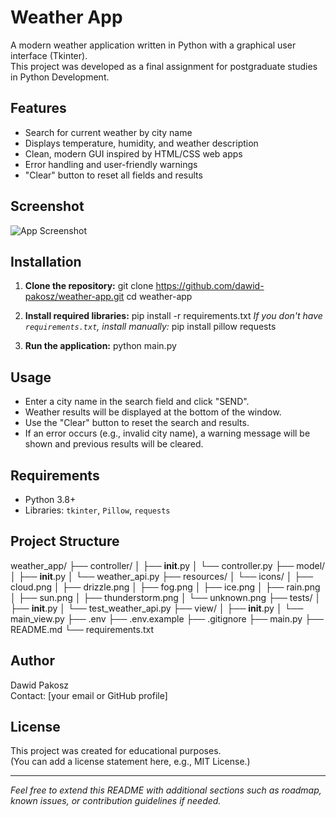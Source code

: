 # Weather App

A modern weather application written in Python with a graphical user interface (Tkinter).  
This project was developed as a final assignment for postgraduate studies in Python Development.

## Features

- Search for current weather by city name
- Displays temperature, humidity, and weather description
- Clean, modern GUI inspired by HTML/CSS web apps
- Error handling and user-friendly warnings
- "Clear" button to reset all fields and results

## Screenshot

<!-- Replace the path below with the actual screenshot path if available -->
![App Screenshot](resources/screenshots/app_screenshot.png)

## Installation

1. **Clone the repository:**
git clone https://github.com/dawid-pakosz/weather-app.git
cd weather-app


2. **Install required libraries:**
pip install -r requirements.txt
*If you don't have `requirements.txt`, install manually:*
pip install pillow requests


3. **Run the application:**
python main.py

## Usage

- Enter a city name in the search field and click "SEND".
- Weather results will be displayed at the bottom of the window.
- Use the "Clear" button to reset the search and results.
- If an error occurs (e.g., invalid city name), a warning message will be shown and previous results will be cleared.

## Requirements

- Python 3.8+
- Libraries: `tkinter`, `Pillow`, `requests`

## Project Structure

weather_app/
├── controller/
│   ├── __init__.py
│   └── controller.py
├── model/
│   ├── __init__.py
│   └── weather_api.py
├── resources/
│   └── icons/
│       ├── cloud.png
│       ├── drizzle.png
│       ├── fog.png
│       ├── ice.png
│       ├── rain.png
│       ├── sun.png
│       ├── thunderstorm.png
│       └── unknown.png
├── tests/
│   ├── __init__.py
│   └── test_weather_api.py
├── view/
│   ├── __init__.py
│   └── main_view.py
├── .env
├── .env.example
├── .gitignore
├── main.py
├── README.md
└── requirements.txt



## Author

Dawid Pakosz  
Contact: [your email or GitHub profile]

## License

This project was created for educational purposes.  
(You can add a license statement here, e.g., MIT License.)

---

*Feel free to extend this README with additional sections such as roadmap, known issues, or contribution guidelines if needed.*


